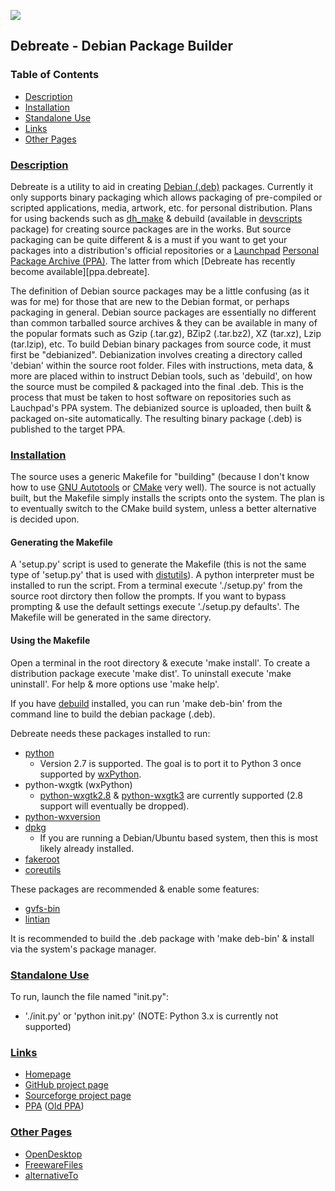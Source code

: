 ![][icon]

## Debreate - Debian Package Builder


### Table of Contents
* [Description](#description)
* [Installation](#installation)
* [Standalone Use](#standalone-use)
* [Links](#links)
* [Other Pages](#other-pages)


### [Description](#table-of-contents)

Debreate is a utility to aid in creating [Debian (.deb)][wiki.deb] packages. Currently it only supports binary packaging which allows packaging of pre-compiled or scripted applications, media, artwork, etc. for personal distribution. Plans for using backends such as [dh_make][pkg.dh-make] & debuild (available in [devscripts][pkg.devscripts] package) for creating source packages are in the works. But source packaging can be quite different & is a must if you want to get your packages into a distribution's official repositories or a [Launchpad][launchpad] [Personal Package Archive (PPA)][wiki.ppa]. The latter from which [Debreate has recently become available][ppa.debreate].

The definition of Debian source packages may be a little confusing (as it was for me) for those that are new to the Debian format, or perhaps packaging in general. Debian source packages are essentially no different than common tarballed source archives & they can be available in many of the popular formats such as Gzip (.tar.gz), BZip2 (.tar.bz2), XZ (tar.xz), Lzip (tar.lzip), etc. To build Debian binary packages from source code, it must first be "debianized". Debianization involves creating a directory called 'debian' within the source root folder. Files with instructions, meta data, & more are placed within to instruct Debian tools, such as 'debuild', on how the source must be compiled & packaged into the final .deb. This is the process that must be taken to host software on repositories such as Lauchpad's PPA system. The debianized source is uploaded, then built & packaged on-site automatically. The resulting binary package (.deb) is published to the target PPA.


### [Installation](#table-of-contents)

The source uses a generic Makefile for "building" (because I don't know how to use [GNU Autotools][gnu-autotools] or [CMake][cmake] very well). The source is not actually built, but the Makefile simply installs the scripts onto the system. The plan is to eventually switch to the CMake build system, unless a better alternative is decided upon.

#### Generating the Makefile

A 'setup.py' script is used to generate the Makefile (this is not the same type of 'setup.py' that is used with [distutils][]). A python interpreter must be installed to run the script. From a terminal execute './setup.py' from the source root dirctory then follow the prompts. If you want to bypass prompting & use the default settings execute './setup.py defaults'. The Makefile will be generated in the same directory.

#### Using the Makefile

Open a terminal in the root directory & execute 'make install'. To create a distribution package execute 'make dist'. To uninstall execute 'make uninstall'. For help & more options use 'make help'.

If you have [debuild][pkg.devscripts] installed, you can run 'make deb-bin' from the command line to build the debian package (.deb).


Debreate needs these packages installed to run:
* [python][pkg.python]
    * Version 2.7 is supported. The goal is to port it to Python 3 once supported by [wxPython][wxpython].
* python-wxgtk (wxPython)
    * [python-wxgtk2.8][pkg.python-wxgtk2.8] & [python-wxgtk3][pkg.python-wxgtk3] are currently supported (2.8 support will eventually be dropped).
* [python-wxversion][pkg.python-wxversion]
* [dpkg][pkg.dpkg]
    * If you are running a Debian/Ubuntu based system, then this is most likely already installed.
* [fakeroot][pkg.fakeroot]
* [coreutils][pkg.coreutils]


These packages are recommended & enable some features:
* [gvfs-bin][pkg.gvfs-bin]
* [lintian][pkg.lintian]


It is recommended to build the .deb package with 'make deb-bin' & install via the system's package manager.


### [Standalone Use](#table-of-contents)

To run, launch the file named "init.py":
* './init.py' or 'python init.py' (NOTE: Python 3.x is currently not supported)


### [Links](#table-of-contents)
* [Homepage](https://antumdeluge.github.io/debreate-web)
* [GitHub project page](https://github.com/AntumDeluge/debreate)
* [Sourceforge project page](https://sourceforge.net/projects/debreate)
* [PPA][ppa.main] ([Old PPA][ppa-old.debreate])


### [Other Pages](#table-of-contents)
* [OpenDesktop](https://www.opendesktop.org/content/show.php?content=101776)
* [FreewareFiles](http://www.freewarefiles.com/Debreate_program_56557.html)
* [alternativeTo](http://alternativeto.net/software/debreate/)



[icon]: bitmaps/debreate64.png

[launchpad]: https://launchpad.net/
[wxpython]: https://wxpython.org/

[wiki.deb]: https://en.wikipedia.org/wiki/Deb_(file_format)
[wiki.ppa]: https://en.wikipedia.org/wiki/Personal_Package_Archive

[src.debreate-unstable]: https://github.com/AntumDeluge/debreate/tree/unstable

[ppa.main]: https://launchpad.net/~antumdeluge/+archive/ubuntu/main
[ppa-old.debreate]: https://launchpad.net/~antumdeluge/+archive/ubuntu/debreate

[pkg.coreutils]: http://packages.ubuntu.com/coreutils
[pkg.devscripts]: http://packages.ubuntu.com/devscripts
[pkg.dh-make]: http://packages.ubuntu.com/dh-make
[pkg.dpkg]: http://packages.ubuntu.com/dpkg
[pkg.fakeroot]: http://packages.ubuntu.com/fakeroot
[pkg.gvfs-bin]: http://packages.ubuntu.com/gvfs-bin
[pkg.lintian]: http://packages.ubuntu.com/lintian
[pkg.python]: http://packages.ubuntu.com/python2.7
[pkg.python-wxversion]: http://packages.ubuntu.com/python-wxversion
[pkg.python-wxgtk2.8]: http://packages.ubuntu.com/python-wxgtk2.8
[pkg.python-wxgtk3]: http://packages.ubuntu.com/python-wxgtk3

[pkg-wily.python-wxgtk2.8]: http://packages.ubuntu.com/wily/python-wxgtk2.8

[cmake]: https://cmake.org/
[distutils]: https://wiki.python.org/moin/Distutils
[gnu-autotools]: https://en.wikipedia.org/wiki/GNU_Build_System
